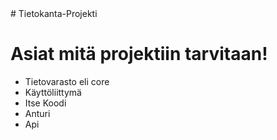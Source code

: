 <div text-align=center> # Tietokanta-Projekti <div>

# Asiat mitä projektiin tarvitaan!
- Tietovarasto eli core
- Käyttöliittymä
- Itse Koodi
- Anturi
- Api

